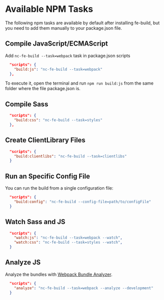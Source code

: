 # Available NPM Tasks
The following npm tasks are available by default after installing fe-build, but you need to add them manually to your package.json file.

## Compile JavaScript/ECMAScript

Add `nc-fe-build --task=webpack` task in package.json scripts
```json
  "scripts": {
    "build:js": "nc-fe-build --task=webpack"
  },
```
To execute it, open the terminal and run `npm run build:js` from the same folder where the file package.json is.

## Compile Sass

```json
  "scripts": {
    "build:css": "nc-fe-build --task=styles"
  },
```

## Create ClientLibrary Files

```json
  "scripts": {
    "build:clientlibs": "nc-fe-build --task=clientlibs"
  }
```

## Run an Specific Config File

You can run the build from a single configuration file:

```json
  "scripts": {
    "build:config": "nc-fe-build --config-file=path/to/configFile"
  }
```

## Watch Sass and JS

```json
  "scripts": {
    "watch:js": "nc-fe-build --task=webpack --watch",
    "watch:css": "nc-fe-build --task=styles --watch",
  }
```

## Analyze JS

Analyze the bundles with [Webpack Bundle Analyzer](https://www.npmjs.com/package/webpack-bundle-analyzer).

```json
  "scripts": {
    "analyze": "nc-fe-build --task=webpack --analyze --development"
  }
```
